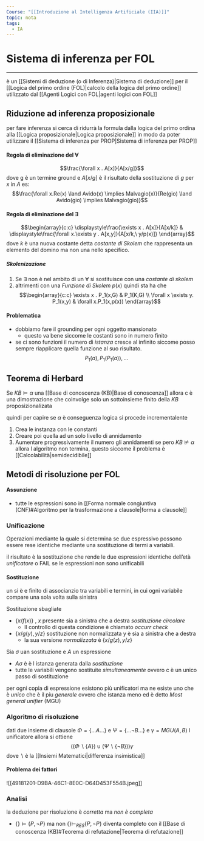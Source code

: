 ```yaml
---
Course: "[[Introduzione al Intelligenza Artificiale (IIA)]]"
topic: nota
tags:
  - IA
---
```


# Sistema di inferenza per FOL
---
è un [[Sistemi di deduzione (o di Inferenza)|Sistema di deduzione]] per il [[Logica del primo ordine (FOL)|calcolo della logica del primo ordine]]  utilizzato dal [[Agenti Logici con FOL|agenti logici con FOL]]

## Riduzione ad inferenza proposizionale
per fare inferenza si cerca di ridurrà la formula dalla logica del primo ordina alla [[Logica proposizionale|Logica proposizionale]] in modo da poter utilizzare  il [[Sistema di inferenza per PROP|Sistema di inferenza per PROP]]

#### Regola di  eliminazione del $\forall$
$$\frac{\forall x . A[x]}{A[x/g]}$$
dove g è un termine ground e $A[x/g]$ è il risultato della sostituzione di $g$ per $x$ in $A$
es: 
$$\frac{\forall x.Re(x) \land Avido(x) \implies Malvagio(x)}{Re(gio) \land Avido(gio) \implies Malvagio(gio)}$$
#### Regola di eliminazione del $\exists$
$$\begin{array}{c:c} 
\displaystyle\frac{\exists x . A[x]}{A[x/k]} & \displaystyle\frac{\forall x.\exists y . A[x,y]}{A[x/k,\ y/p(x)]}
\end{array}$$
dove $k$ è una nuova costante detta _costante di Skolem_  che rappresenta un elemento del domino ma non una nello specifico.

##### Skolenizazione
1. Se $\exists$ non è nel ambito di un $\forall$ si sostituisce con una _costante di skolem_  
2. altrimenti con una _Funzione di Skolem_ $p(x)$
quindi sta ha che
$$\begin{array}{c:c}
\exists x . P_1(x,G) & P_1(K,G) \\
\forall x \exists y. P_1(x,y) & \forall x.P_1(x,p(x))
\end{array}$$
#### Problematica
- dobbiamo fare il grounding per ogni oggetto mansionato
	- questo va bene siccome le costanti sono in numero finito
- se ci sono funzioni il numero di _istanza_ cresce al infinito siccome posso sempre riapplicare quella funzione al suo risultato. 
$$P_1(a),P_1(P_1(a)),\dots$$
## Teorema di Herbard
Se $KB \models \alpha$ una [[Base di conoscenza (KB)|Base di conoscenza]] allora c è una dimostrazione che coinvolge solo un sottoinsieme finito della $KB$ proposizionalizata

quindi per capire se $\alpha$ è conseguenza logica si procede incrementalente
1. Crea le instanza con le constanti
2. Creare poi quella ad un solo livello di annidamento 
3. Aumentare progressivamente il numero  gli annidamenti
se pero $KB \not \models \alpha$ allora l algoritmo non termina, questo siccome il problema è [[Calcolabilità|semidecidibile]]



## Metodi di risoluzione per FOL

#### Assunzione
- tutte le espressioni sono in [[Forma normale congiuntiva (CNF)#Algoritmo per la trasformazione a clausole|forma a clausole]]

### Unificazione
Operazioni mediante la quale si determina se due espressivo possono essere rese identiche mediante una sostituzione di termi a variabili.

il risultato è la sostituzione che rende le due espressioni identiche dell’età _unificatore_ o FAIL se le espressioni non sono unificabili

#### Sostituzione
un si è e finito di associanzio tra variabili e termini, in cui ogni variabile compare una sola volta sulla sinistra

Sostituzione  sbagliate
- $\{x / f(x)\}$ , $x$ presente sia a sinistra che a destra _sostituzione circolare_ 
	- Il controllo di questa condizione è chiamato _occurr check_
- $\{x/g(y),y/z\}$ sostituzione non normalizzata y è sia a sinistra che a destra 
	- la sua versione _normalizzata_ è $\{x/g(z),y/z\}$


Sia $\sigma$ uan sostituzione e $A$ un espressione
- $A\sigma$ è è l istanza generata dalla _sostituzione_ 
- tutte le variabili vengono sostituite _simultaneamente_ ovvero c è un unico passo di sostituzione 


per ogni copia di espressione esistono più unificatori ma ne esiste uno che è _unico_ che è il piu _generale_ ovvero che istanza meno ed è detto _Most general unifier_ (MGU)


### Algoritmo di risoluzione 
dati due insieme di clausole $\Phi= \{\dots A \dots\}$ e $\Psi = \{\dots \lnot B \dots\}$ e $\gamma = MGU(A,B)$ l unificatore allora si ottiene
$$((\Phi \backslash \{A\})\cup(\Psi \backslash \{\lnot B\}))\gamma$$
dove $\backslash$ è la [[Insiemi Matematici|differenza insimistica]]

#### Problema dei fattori
![[49181201-D9BA-46C1-8E0C-D64D453F554B.jpeg]]

### Analisi
la deduzione per risoluzione è _corretta_
ma _non è completa_
- $\{\} \models \{P,\lnot P\}$ ma non $\{\} \vdash_{RES} \{P, \lnot P\}$
diventa completo con il [[Base di conoscenza (KB)#Teorema di refutazione|Teorema di refutazione]]

 
